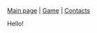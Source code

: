 <nav class="menu" style="align-items: center">
    <div class="container" style="align-items: center">
        <a href="/15-puzzle">Main page</a> |
        <a href="15-puzzle.html">Game</a> |
        <a href="#">Contacts</a>
    </div>
</nav>

Hello!

